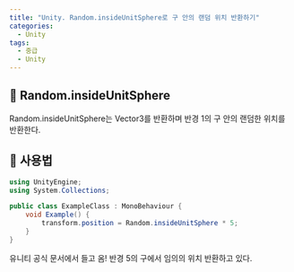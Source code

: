 ```yaml
---
title: "Unity. Random.insideUnitSphere로 구 안의 랜덤 위치 반환하기"
categories:
  - Unity
tags:
  - 중급
  - Unity
---
```


## 🌟 Random.insideUnitSphere

Random.insideUnitSphere는 Vector3를 반환하며 반경 1의 구 안의 랜덤한 위치를 반환한다.

## 🌟 사용법

```c#
using UnityEngine;
using System.Collections;

public class ExampleClass : MonoBehaviour {
    void Example() {
        transform.position = Random.insideUnitSphere * 5;
    }
}
```

유니티 공식 문서에서 들고 옴! 반경 5의 구에서 임의의 위치 반환하고 있다. 